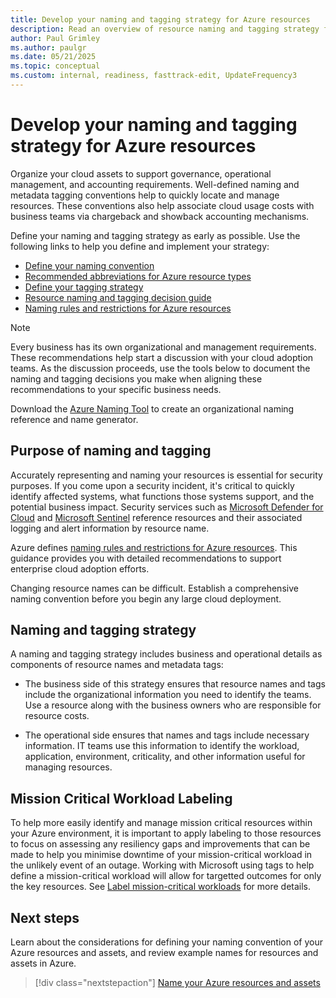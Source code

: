```yaml
---
title: Develop your naming and tagging strategy for Azure resources
description: Read an overview of resource naming and tagging strategy for enterprise cloud adoption efforts.
author: Paul Grimley
ms.author: paulgr
ms.date: 05/21/2025
ms.topic: conceptual
ms.custom: internal, readiness, fasttrack-edit, UpdateFrequency3
---
```


# Develop your naming and tagging strategy for Azure resources

Organize your cloud assets to support governance, operational management, and accounting requirements. Well-defined naming and metadata tagging conventions help to quickly locate and manage resources. These conventions also help associate cloud usage costs with business teams via chargeback and showback accounting mechanisms.

Define your naming and tagging strategy as early as possible. Use the following links to help you define and implement your strategy:

- [Define your naming convention](./resource-naming.md)
- [Recommended abbreviations for Azure resource types](./resource-abbreviations.md)
- [Define your tagging strategy](./resource-tagging.md)
- [Resource naming and tagging decision guide](./resource-naming-and-tagging-decision-guide.md)
- [Naming rules and restrictions for Azure resources](/azure/azure-resource-manager/management/resource-name-rules)

> [!NOTE]
> Every business has its own organizational and management requirements. These recommendations help start a discussion with your cloud adoption teams. As the discussion proceeds, use the tools below to document the naming and tagging decisions you make when aligning these recommendations to your specific business needs.
>
> Download the [Azure Naming Tool](https://github.com/mspnp/AzureNamingTool) to create an organizational naming reference and name generator.

## Purpose of naming and tagging

Accurately representing and naming your resources is essential for security purposes. If you come upon a security incident, it's critical to quickly identify affected systems, what functions those systems support, and the potential business impact. Security services such as [Microsoft Defender for Cloud](/azure/security-center/security-center-introduction) and [Microsoft Sentinel](/azure/sentinel/) reference resources and their associated logging and alert information by resource name.

Azure defines [naming rules and restrictions for Azure resources](/azure/azure-resource-manager/management/resource-name-rules). This guidance provides you with detailed recommendations to support enterprise cloud adoption efforts.

Changing resource names can be difficult. Establish a comprehensive naming convention before you begin any large cloud deployment.

## Naming and tagging strategy

A naming and tagging strategy includes business and operational details as components of resource names and metadata tags:

- The business side of this strategy ensures that resource names and tags include the organizational information you need to identify the teams. Use a resource along with the business owners who are responsible for resource costs.

- The operational side ensures that names and tags include necessary information. IT teams use this information to identify the workload, application, environment, criticality, and other information useful for managing resources.

## Mission Critical Workload Labeling
To help more easily identify and manage mission critical resources within your Azure environment, it is important to apply labeling to those resources to focus on assessing any resiliency gaps and improvements that can be made to help you minimise downtime of your mission-critical workload in the unlikely event of an outage. Working with Microsoft using tags to help define a mission-critical workload will allow for targetted outcomes for only the key resources. See [Label mission-critical workloads](https://learn.microsoft.com/en-gb/azure/azure-resource-manager/management/tag-mission-critical-workload) for more details.

## Next steps

Learn about the considerations for defining your naming convention of your Azure resources and assets, and review example names for resources and assets in Azure.

> [!div class="nextstepaction"]
> [Name your Azure resources and assets](./resource-naming.md)
